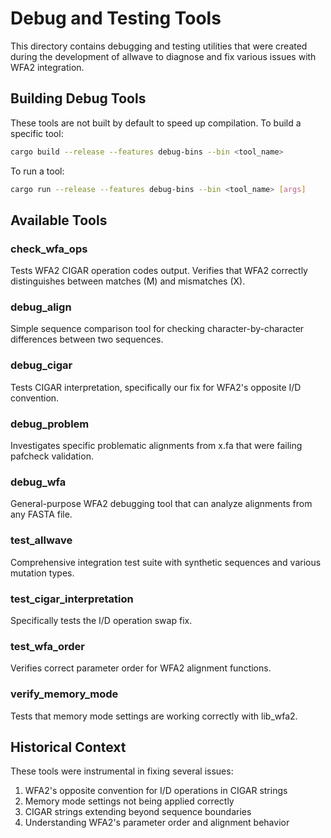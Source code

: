 # Debug and Testing Tools

This directory contains debugging and testing utilities that were created during the development of allwave to diagnose and fix various issues with WFA2 integration.

## Building Debug Tools

These tools are not built by default to speed up compilation. To build a specific tool:

```bash
cargo build --release --features debug-bins --bin <tool_name>
```

To run a tool:

```bash
cargo run --release --features debug-bins --bin <tool_name> [args]
```

## Available Tools

### check_wfa_ops
Tests WFA2 CIGAR operation codes output. Verifies that WFA2 correctly distinguishes between matches (M) and mismatches (X).

### debug_align
Simple sequence comparison tool for checking character-by-character differences between two sequences.

### debug_cigar
Tests CIGAR interpretation, specifically our fix for WFA2's opposite I/D convention.

### debug_problem
Investigates specific problematic alignments from x.fa that were failing pafcheck validation.

### debug_wfa
General-purpose WFA2 debugging tool that can analyze alignments from any FASTA file.

### test_allwave
Comprehensive integration test suite with synthetic sequences and various mutation types.

### test_cigar_interpretation
Specifically tests the I/D operation swap fix.

### test_wfa_order
Verifies correct parameter order for WFA2 alignment functions.

### verify_memory_mode
Tests that memory mode settings are working correctly with lib_wfa2.

## Historical Context

These tools were instrumental in fixing several issues:
1. WFA2's opposite convention for I/D operations in CIGAR strings
2. Memory mode settings not being applied correctly
3. CIGAR strings extending beyond sequence boundaries
4. Understanding WFA2's parameter order and alignment behavior